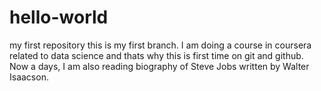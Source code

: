 # hello-world
my first repository
this is my first branch. I am doing a course in coursera related to data science and thats why this is first time on git and github. Now a days, I am also reading biography of Steve Jobs written by Walter Isaacson.
